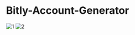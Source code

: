 # Bitly-Account-Generator
![1](https://user-images.githubusercontent.com/74599391/177377540-f56efdf8-a242-4fd5-a369-0470dcd08165.png)
![2](https://user-images.githubusercontent.com/74599391/177377552-784b7f01-9bc8-420e-9521-9636d1a6fcc8.png)
